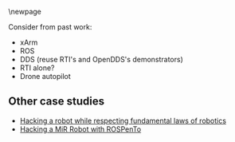 \newpage

Consider from past work:
- xArm
- ROS
- DDS (reuse RTI's and OpenDDS's demonstrators)
- RTI alone?
- Drone autopilot

## Other case studies

- [Hacking a robot while respecting fundamental laws of robotics](https://dev.to/typeform/tutorial-hacking-a-robot-and-respecting-fundamental-laws-of-robotics-54c4)
- [Hacking a MiR Robot with ROSPenTo](https://bernharddieber.com/post/mir-hacking-video/)
